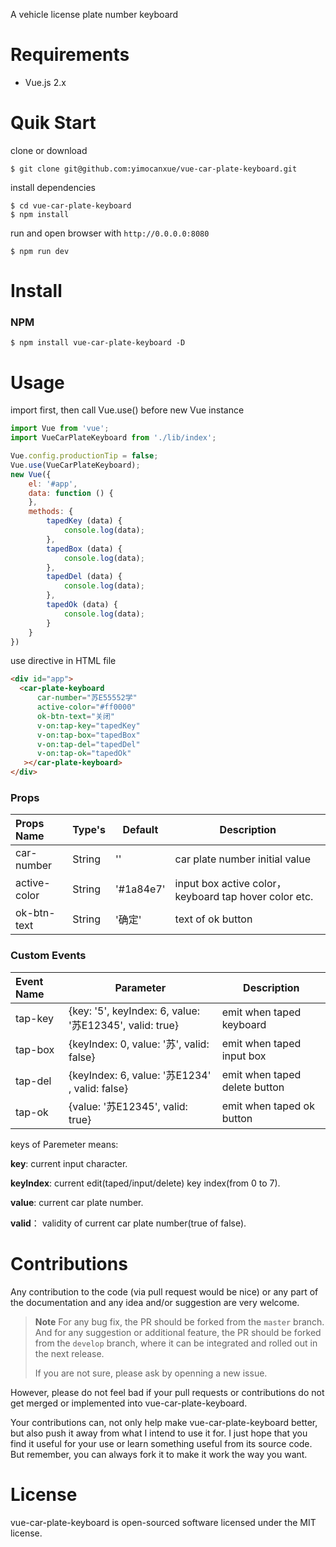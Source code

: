A vehicle license plate number keyboard

# Requirements

- Vue.js 2.x



# Quik Start

clone or download 

```shell
$ git clone git@github.com:yimocanxue/vue-car-plate-keyboard.git 
```

install dependencies

```shell
$ cd vue-car-plate-keyboard
$ npm install
```

run and open browser with `http://0.0.0.0:8080`

```shell
$ npm run dev
```



# Install

### NPM

```shell
$ npm install vue-car-plate-keyboard -D
```



# Usage

import first, then call Vue.use()  before new Vue instance

```javascript
import Vue from 'vue';
import VueCarPlateKeyboard from './lib/index';

Vue.config.productionTip = false;
Vue.use(VueCarPlateKeyboard);
new Vue({
    el: '#app',
    data: function () {
    },
    methods: {
        tapedKey (data) {
            console.log(data);
        },
        tapedBox (data) {
            console.log(data);
        },
        tapedDel (data) {
            console.log(data);
        },
        tapedOk (data) {
            console.log(data);
        } 
    }
})
```

use directive in HTML file

```html
<div id="app">
  <car-plate-keyboard 
      car-number="苏E55552学"
      active-color="#ff0000"
      ok-btn-text="关闭"
      v-on:tap-key="tapedKey"
      v-on:tap-box="tapedBox"
      v-on:tap-del="tapedDel"
      v-on:tap-ok="tapedOk"
   ></car-plate-keyboard>
</div>
```



### Props

| Props Name   | Type's | Default   | Description                                           |
| :----------- | ------ | --------- | ----------------------------------------------------- |
| car-number   | String | ''        | car plate number initial value                        |
| active-color | String | '#1a84e7' | input box active color，keyboard tap hover color etc. |
| ok-btn-text  | String | '确定'    | text of ok button                                     |



### Custom Events

| Event Name | Parameter                                               | Description                   |
| :--------- | ------------------------------------------------------- | ----------------------------- |
| tap-key    | {key: '5', keyIndex: 6, value: '苏E12345', valid: true} | emit when taped keyboard      |
| tap-box    | {keyIndex: 0, value: '苏', valid:  false}               | emit when taped input box     |
| tap-del    | {keyIndex: 6, value:  '苏E1234' , valid:  false}        | emit when taped delete button |
| tap-ok     | {value: '苏E12345', valid: true}                        | emit when taped ok button     |

keys of Paremeter means:

**key**:  current input character.

**keyIndex**: current edit(taped/input/delete) key index(from 0 to 7).

**value**: current car plate number.

**valid**： validity of current car plate number(true of false). 



# Contributions

Any contribution to the code (via pull request would be nice) or any part of the documentation and any idea and/or suggestion are very welcome.

> **Note** For any bug fix, the PR should be forked from the `master` branch. And for any suggestion or additional feature, the PR should be forked from the `develop` branch, where it can be integrated and rolled out in the next release.
>
> If you are not sure, please ask by openning a new issue.

However, please do not feel bad if your pull requests or contributions do not get merged or implemented into vue-car-plate-keyboard.

Your contributions can, not only help make vue-car-plate-keyboard better, but also push it away from what I intend to use it for. I just hope that you find it useful for your use or learn something useful from its source code. But remember, you can always fork it to make it work the way you want.


# License

vue-car-plate-keyboard is open-sourced software licensed under the MIT license.